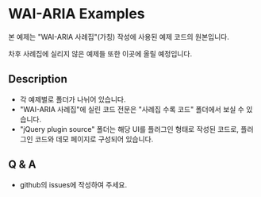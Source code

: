 WAI-ARIA Examples
======================
본 예제는 "WAI-ARIA 사례집"(가칭) 작성에 사용된 예제 코드의 원본입니다.

차후 사례집에 실리지 않은 예제들 또한 이곳에 올릴 예정입니다.

## Description
- 각 예제별로 폴더가 나뉘어 있습니다.
- "WAI-ARIA 사례집"에 실린 코드 전문은 "사례집 수록 코드" 폴더에서 보실 수 있습니다.
- "jQuery plugin source" 폴더는 해당 UI를 플러그인 형태로 작성된 코드로, 플러그인 코드와 데모 페이지로 구성되어 있습니다.

## Q &amp; A 
- github의 issues에 작성하여 주세요.